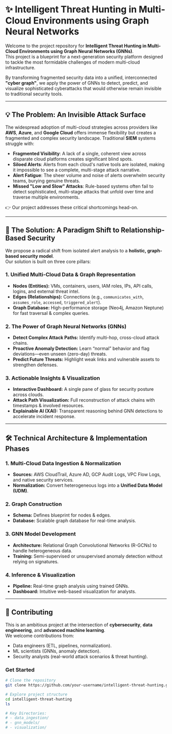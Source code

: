# ✨ Intelligent Threat Hunting in Multi-Cloud Environments using Graph Neural Networks

Welcome to the project repository for **Intelligent Threat Hunting in Multi-Cloud Environments using Graph Neural Networks (GNNs)**.  
This project is a blueprint for a next-generation security platform designed to tackle the most formidable challenges of modern multi-cloud infrastructure.  

By transforming fragmented security data into a unified, interconnected **"cyber graph"**, we apply the power of GNNs to detect, predict, and visualize sophisticated cyberattacks that would otherwise remain invisible to traditional security tools.

---

## 💡 The Problem: An Invisible Attack Surface

The widespread adoption of multi-cloud strategies across providers like **AWS**, **Azure**, and **Google Cloud** offers immense flexibility but creates a fragmented and complex security landscape. Traditional **SIEM** systems struggle with:

- **Fragmented Visibility**: A lack of a single, coherent view across disparate cloud platforms creates significant blind spots.  
- **Siloed Alerts**: Alerts from each cloud's native tools are isolated, making it impossible to see a complete, multi-stage attack narrative.  
- **Alert Fatigue**: The sheer volume and noise of alerts overwhelm security teams, burying genuine threats.  
- **Missed "Low and Slow" Attacks**: Rule-based systems often fail to detect sophisticated, multi-stage attacks that unfold over time and traverse multiple environments.  

👉 Our project addresses these critical shortcomings head-on.

---

## 🚀 The Solution: A Paradigm Shift to Relationship-Based Security

We propose a radical shift from isolated alert analysis to a **holistic, graph-based security model**.  
Our solution is built on three core pillars:

### 1. Unified Multi-Cloud Data & Graph Representation
- **Nodes (Entities):** VMs, containers, users, IAM roles, IPs, API calls, logins, and external threat intel.  
- **Edges (Relationships):** Connections (e.g., `communicates_with`, `assumes_role`, `accessed`, `triggered_alert`).  
- **Graph Database:** High-performance storage (Neo4j, Amazon Neptune) for fast traversal & complex queries.

### 2. The Power of Graph Neural Networks (GNNs)
- **Detect Complex Attack Paths:** Identify multi-hop, cross-cloud attack chains.  
- **Proactive Anomaly Detection:** Learn “normal” behavior and flag deviations—even unseen (zero-day) threats.  
- **Predict Future Threats:** Highlight weak links and vulnerable assets to strengthen defenses.  

### 3. Actionable Insights & Visualization
- **Interactive Dashboard:** A single pane of glass for security posture across clouds.  
- **Attack Path Visualization:** Full reconstruction of attack chains with timestamps & involved resources.  
- **Explainable AI (XAI):** Transparent reasoning behind GNN detections to accelerate incident response.  

---

## 🛠️ Technical Architecture & Implementation Phases

### 1. Multi-Cloud Data Ingestion & Normalization
- **Sources:** AWS CloudTrail, Azure AD, GCP Audit Logs, VPC Flow Logs, and native security services.  
- **Normalization:** Convert heterogeneous logs into a **Unified Data Model (UDM)**.  

### 2. Graph Construction
- **Schema:** Defines blueprint for nodes & edges.  
- **Database:** Scalable graph database for real-time analysis.  

### 3. GNN Model Development
- **Architecture:** Relational Graph Convolutional Networks (R-GCNs) to handle heterogeneous data.  
- **Training:** Semi-supervised or unsupervised anomaly detection without relying on signatures.  

### 4. Inference & Visualization
- **Pipeline:** Real-time graph analysis using trained GNNs.  
- **Dashboard:** Intuitive web-based visualization for analysts.  

---

## 🤝 Contributing

This is an ambitious project at the intersection of **cybersecurity**, **data engineering**, and **advanced machine learning**.  
We welcome contributions from:

- Data engineers (ETL, pipelines, normalization).  
- ML scientists (GNNs, anomaly detection).  
- Security analysts (real-world attack scenarios & threat hunting).  

### Get Started
```bash
# Clone the repository
git clone https://github.com/your-username/intelligent-threat-hunting.git

# Explore project structure
cd intelligent-threat-hunting
ls

# Key Directories:
# - data_ingestion/
# - gnn_models/
# - visualization/
